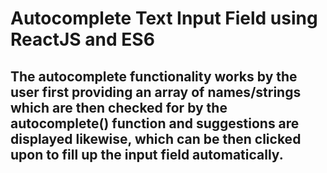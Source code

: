 # Autocomplete Text Input Field using ReactJS and ES6

## The autocomplete functionality works by the user first providing an array of names/strings which are then checked for by the autocomplete() function and suggestions are displayed likewise, which can be then clicked upon to fill up the input field automatically.
